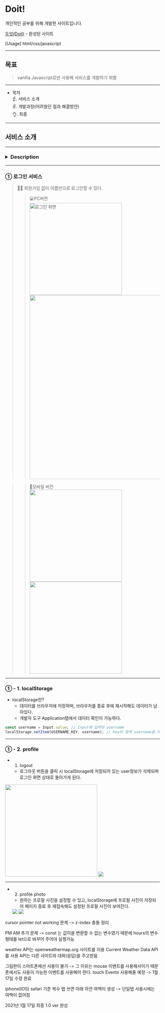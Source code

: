 # Doit!

개인적인 공부를 위해 개발한 사이트입니다.

[두잇(Doit)](https://danbe80.github.io/doit.github.io/) - 완성된 사이트

[Usage]
html/css/javascript
<br>

---

## 목표

> vanilla Javascript로만 사용해 서비스를 개발하기 위함

---

- 목차 \
  ☝. 서비스 소개 \
  ✌. 개발과정(어려웠던 점과 해결방안) \
  👌. 최종

---

## 서비스 소개

---

### <details><summary>Description</summary>ToDoList가 메인인 웹입니다.<br> 서브 서비스로 Paint와 Login 서비스를 지원합니다.</details>

---

### ① 로그인 서비스

> 🙋‍♀️ 회원가입 없이 이름만으로 로그인할 수 있다.
>
> > 💻PC버전 <br><img src="https://user-images.githubusercontent.com/85651246/149752386-b5e83327-ed09-4b3f-8f33-82a0aa100023.PNG" alt="로그인 화면" width="300px"><img src="https://user-images.githubusercontent.com/85651246/149753506-dfbf238f-75bd-4f15-a399-15fe77e779a9.gif" width="600px">

> > 📱모바일 버전 <br> <img src="https://user-images.githubusercontent.com/85651246/149754439-c3d6e9a0-7e3d-42f2-a4ba-2be1bf5b559b.PNG" width="300px"> <img src="https://user-images.githubusercontent.com/85651246/149754750-0bdc1c74-5749-4e11-85dd-d74f2d99bd0a.gif" width="300px">

<hr>

### ① - 1. localStorage

- localStorage란?
  - 데이터를 브라우저에 저장하며, 브라우저를 종료 후에 재시작해도 데이터가 남아있다.
  - 개발자 도구 Application탭에서 데이터 확인이 가능하다.

```js
const username = Input.value; // Input에 입력한 username
localStorage.setItem(USERNAME_KEY, username); // key와 함께 username을 저장
```

<hr>

### ① - 2. profile

- 1. logout
  - 로그아웃 버튼을 클릭 시 localStorage에 저장되어 있는 user정보가 삭제되며 로그인 화면 상태로 돌아가게 된다.

<img src="https://user-images.githubusercontent.com/85651246/149808014-3387c8ba-a82a-4fbd-90c2-7214d2ff037c.png" width="300px">

<img src="https://user-images.githubusercontent.com/85651246/149808988-460edd40-e5fd-41da-b088-7e2237157049.gif">

<hr>

- 2. profile photo

  - 원하는 프로필 사진을 설정할 수 있고, localStorage에 프로필 사진이 저장되어 페이지 종료 후 재접속해도 설정된 프로필 사진이 보여진다.

  <img src="https://user-images.githubusercontent.com/85651246/149810731-bdc13b67-3244-4275-a49c-2b523e53bbeb.png">

  <img src="https://user-images.githubusercontent.com/85651246/149812881-dbd3c2e8-0625-4706-be5e-6ea17602a13a.gif">

cursor pointer not working 문제
-> z-index 충돌 정리

PM AM 추가 문제
-> const 는 값이을 변환할 수 없는 변수였기 때문에
hours의 변수 형태를 let으로 바꾸어 주어야 실행가능

weather API는 openweathermap.org 사이트를 이용
Current Weather Data API를 사용
API는 다른 사이트와 대화(응답)을 주고받음

그림판이 스마트폰에선 사용이 불가
-> 그 이유는 mouse 이벤트를 사용해서이기 때문
폰에서도 사용이 가능한 이벤트를 사용해야 한다.
touch Events 사용해줄 예정 -> 1월 17일 수정 완료

iphone(IOS) safari 기준 복수 탭 쓰면 아래 하얀 여백이 생성
-> 단일탭 사용시에는 여백이 없어짐

2021년 1월 17일 최종 1.0 ver 완성
